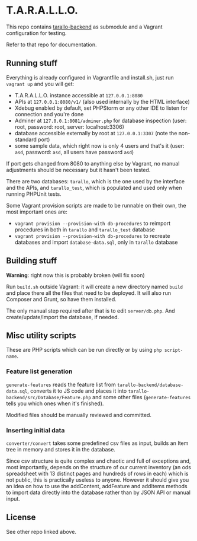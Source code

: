 # T.A.R.A.L.L.O.

This repo contains [tarallo-backend](https://github.com/WEEE-Open/tarallo-backend)
as submodule and a Vagrant configuration for testing.

Refer to that repo for documentation.

## Running stuff

Everything is already configured in Vagrantfile and install.sh, just run `vagrant up`
and you will get:

* T.A.R.A.L.L.O. instance accessible at `127.0.0.1:8080`
* APIs at `127.0.0.1:8080/v1/` (also used internally by the HTML interface)
* Xdebug enabled by default, set PHPStorm or any other IDE to listen for connection and
you're done
* Adminer at `127.0.0.1:8081/adminer.php` for database inspection (user: root, 
password: root, server: localhost:3306)
* database accessible externally by root at `127.0.0.1:3307` (note the non-standard port)
* some sample data, which right now is only 4 users and that's it
(user: `asd`, password: `asd`, all users have password `asd`)

If port gets changed from 8080 to anything else by Vagrant, no manual adjustments should
be necessary but it hasn't been tested.

There are two databases: `tarallo`, which is the one used by the interface and the APIs,
and `tarallo_test`, which is populated and used only when running PHPUnit tests.

Some Vagrant provision scripts are made to be runnable on their own, the most important ones are:

* `vagrant provision --provision-with db-procedures` to reimport procedures in both
in `tarallo` and `tarallo_test` database
* `vagrant provision --provision-with db-procedures` to recreate databases and import
`database-data.sql`, only in `tarallo` database

## Building stuff

**Warning**: right now this is probably broken (will fix soon)

Run `build.sh` outside Vagrant: it will create a new directory named `build` and place 
there all the files that need to be deployed. It will also run Composer and Grunt, so 
have them installed.

The only manual step required after that is to edit `server/db.php`. And create/update/import
the database, if needed.

## Misc utility scripts

These are PHP scripts which can be run directly or by using `php script-name`.

### Feature list generation

`generate-features` reads the feature list from `tarallo-backend/database-data.sql`,
converts it to JS code and places it into `tarallo-backend/src/Database/Feature.php`
and some other files (`generate-features` tells you which ones when it's finished).

Modified files should be manually reviewed and committed.

### Inserting initial data

`converter/convert` takes some predefined csv files as input, builds an Item tree in memory
and stores it in the database.

Since csv structure is quite complex and chaotic and full of
exceptions and, most importantly, depends on the structure of our current inventory (an ods
spreadsheet with 13 distinct pages and hundreds of rows in each) which is not public, this is
practically useless to anyone. However it should give you an idea on how to use the addContent, 
addFeature and addItems methods to import data directly into the database rather than by
JSON API or manual input.

## License

See other repo linked above.
